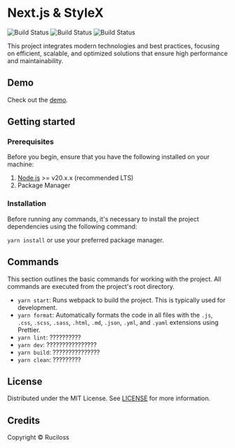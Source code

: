 # Next.js & StyleX

![Build Status](https://img.shields.io/badge/License-MIT-blue)
![Build Status](https://img.shields.io/badge/Version-1.0.0-orange)
![Build Status](https://img.shields.io/badge/Release-stable-brightgreen)

This project integrates modern technologies and best practices, focusing on efficient, scalable, and optimized solutions that ensure high performance and maintainability.

## Demo

Check out the [demo](https://ruciloss.github.io).

## Getting started

### Prerequisites

Before you begin, ensure that you have the following installed on your machine:

1. [Node.js](https://nodejs.org/) >= v20.x.x (recommended LTS)
2. Package Manager

### Installation

Before running any commands, it's necessary to install the project dependencies using the following command:

`yarn install` or use your preferred package manager.

## Commands

This section outlines the basic commands for working with the project. All commands are executed from the project's root directory.

* `yarn start`: Runs webpack to build the project. This is typically used for development.
* `yarn format`: Automatically formats the code in all files with the `.js`, `.css`, `.scss`, `.sass`, `.html`, `.md`, `.json`, `.yml`, and `.yaml` extensions using Prettier.
* `yarn lint`: ??????????
* `yarn dev`: ????????????????
* `yarn build`: ???????????????
* `yarn clean`: ?????????

## License

Distributed under the MIT License. See [LICENSE](https://github.com/ruciloss/ruciloss.github.io/blob/master/LICENSE) for more information.

## Credits

Copyright © Ruciloss
